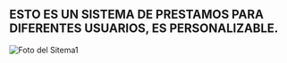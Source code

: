 ## ESTO ES UN SISTEMA DE PRESTAMOS PARA DIFERENTES USUARIOS, ES PERSONALIZABLE.

![Foto del Sitema1](https://github.com/user-attachments/assets/fd099563-f0da-4c30-866f-4aa71b0d0150)


